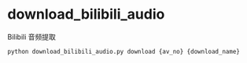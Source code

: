 # download_bilibili_audio
Bilibili 音频提取

```py
python download_bilibili_audio.py download {av_no} {download_name}
```
